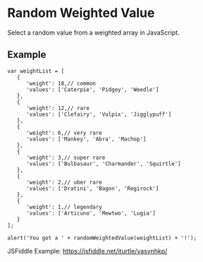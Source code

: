 # Random Weighted Value
Select a random value from a weighted array in JavaScript.

## Example
```JS
var weightList = [
   {
      'weight': 18,// common
      'values': ['Caterpie', 'Pidgey', 'Weedle']
   },
   {
      'weight': 12,// rare
      'values': ['Clefairy', 'Vulpix', 'Jigglypuff']
   },
   {
      'weight': 6,// very rare
      'values': ['Mankey', 'Abra', 'Machop']
   },
   {
      'weight': 3,// super rare
      'values': ['Bulbasaur', 'Charmander', 'Squirtle']
   },
   {
      'weight': 2,// uber rare
      'values': ['Dratini', 'Bagon', 'Regirock']
   },
   {
      'weight': 1,// legendary
      'values': ['Articuno', 'Mewtwo', 'Lugia']
   }
];

alert('You got a ' + randomWeightedValue(weightList) + '!');
```

JSFiddle Example: https://jsfiddle.net/iturtle/vasynhkp/
